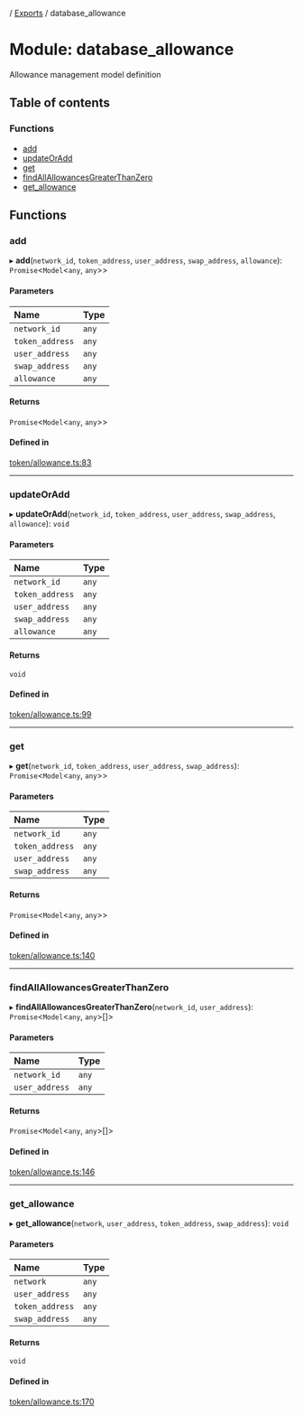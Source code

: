 [](../README.md) / [Exports](../modules.md) / database\_allowance

# Module: database\_allowance

Allowance management model definition

## Table of contents

### Functions

- [add](database_allowance.md#add)
- [updateOrAdd](database_allowance.md#updateoradd)
- [get](database_allowance.md#get)
- [findAllAllowancesGreaterThanZero](database_allowance.md#findallallowancesgreaterthanzero)
- [get\_allowance](database_allowance.md#get_allowance)

## Functions

### add

▸ **add**(`network_id`, `token_address`, `user_address`, `swap_address`, `allowance`): `Promise`<`Model`<`any`, `any`\>\>

#### Parameters

| Name | Type |
| :------ | :------ |
| `network_id` | `any` |
| `token_address` | `any` |
| `user_address` | `any` |
| `swap_address` | `any` |
| `allowance` | `any` |

#### Returns

`Promise`<`Model`<`any`, `any`\>\>

#### Defined in

[token/allowance.ts:83](https://github.com/ieigen/eigen_service/blob/b52d034/src/token/allowance.ts#L83)

___

### updateOrAdd

▸ **updateOrAdd**(`network_id`, `token_address`, `user_address`, `swap_address`, `allowance`): `void`

#### Parameters

| Name | Type |
| :------ | :------ |
| `network_id` | `any` |
| `token_address` | `any` |
| `user_address` | `any` |
| `swap_address` | `any` |
| `allowance` | `any` |

#### Returns

`void`

#### Defined in

[token/allowance.ts:99](https://github.com/ieigen/eigen_service/blob/b52d034/src/token/allowance.ts#L99)

___

### get

▸ **get**(`network_id`, `token_address`, `user_address`, `swap_address`): `Promise`<`Model`<`any`, `any`\>\>

#### Parameters

| Name | Type |
| :------ | :------ |
| `network_id` | `any` |
| `token_address` | `any` |
| `user_address` | `any` |
| `swap_address` | `any` |

#### Returns

`Promise`<`Model`<`any`, `any`\>\>

#### Defined in

[token/allowance.ts:140](https://github.com/ieigen/eigen_service/blob/b52d034/src/token/allowance.ts#L140)

___

### findAllAllowancesGreaterThanZero

▸ **findAllAllowancesGreaterThanZero**(`network_id`, `user_address`): `Promise`<`Model`<`any`, `any`\>[]\>

#### Parameters

| Name | Type |
| :------ | :------ |
| `network_id` | `any` |
| `user_address` | `any` |

#### Returns

`Promise`<`Model`<`any`, `any`\>[]\>

#### Defined in

[token/allowance.ts:146](https://github.com/ieigen/eigen_service/blob/b52d034/src/token/allowance.ts#L146)

___

### get\_allowance

▸ **get_allowance**(`network`, `user_address`, `token_address`, `swap_address`): `void`

#### Parameters

| Name | Type |
| :------ | :------ |
| `network` | `any` |
| `user_address` | `any` |
| `token_address` | `any` |
| `swap_address` | `any` |

#### Returns

`void`

#### Defined in

[token/allowance.ts:170](https://github.com/ieigen/eigen_service/blob/b52d034/src/token/allowance.ts#L170)
